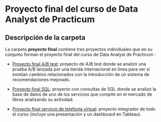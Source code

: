 # Proyecto final del curso de Data Analyst de Practicum

## Descripción de la carpeta 

La carpeta **proyecto final** contiene tres proyectos individuales que en su conjunto forman el proyecto final del curso de Data Analyst de Practicum : 
- [Proyecto final A/B test](https://github.com/CarmenPujato/practicum/tree/main/proyecto%20final/Proyecto%20final%20AB%20test): proyecto de A/B test donde se analizó una prueba A/B lanzada por una tienda internacional en línea para ver si existían cambios relacionados con la introducción de un sistema de recomendaciones mejorado.

- [Proyecto final SQL](https://github.com/CarmenPujato/practicum/tree/main/proyecto%20final/Proyecto%20final%20SQL): proyecto con consultas de SQL donde se analizó la base de datos de uno de los servicios que compite en el mercado de libros analizando su actividad. 

- [Proyecto final servicio de telefonía virtual](https://github.com/CarmenPujato/practicum/tree/main/proyecto%20final/Proyecto%20final%20servicio%20de%20telefon%C3%ADa%20virtual): proyecto integrador de todo el curso (incluye una presentación y un dashboard en Tableau). 
